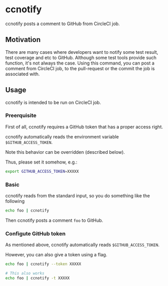 # ccnotify

ccnotify posts a comment to GitHub from CircleCI job.

## Motivation

There are many cases where developers want to notify some test result, test coverage and etc to GitHub.
Although some test tools provide such function, it's not always the case.
Using this command, you can post a comment from CircleCI job, to the pull-request or the commit the job is associated with.

## Usage

ccnotify is intended to be run on CircleCI job.

### Preerquisite
First of all, ccnotify requires a GitHub token that has a proper access right.

ccnotify automatically reads the environment variable `$GITHUB_ACCESS_TOKEN`.

Note this behavior can be overridden (described below).

Thus, please set it somehow, e.g.:
```sh
export GITHUB_ACCESS_TOKEN=XXXXX
```

### Basic
ccnotify reads from the standard input, so you do something like the following

```sh
echo foo | ccnotify
```

Then ccnotify posts a comment `foo` to GitHub.

### Configute GitHub token
As mentioned above, ccnotify automatically reads `$GITHUB_ACCESS_TOKEN`.

However, you can also give a token using a flag.

```sh
echo foo | ccnotify --token XXXXX

# This also works
echo foo | ccnotify -t XXXXX
```



